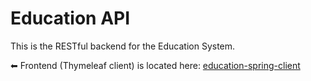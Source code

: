 # Education API

This is the RESTful backend for the Education System.

⬅ Frontend (Thymeleaf client) is located here: [education-spring-client](https://github.com/NijatSuleymanov/education-spring-client)
